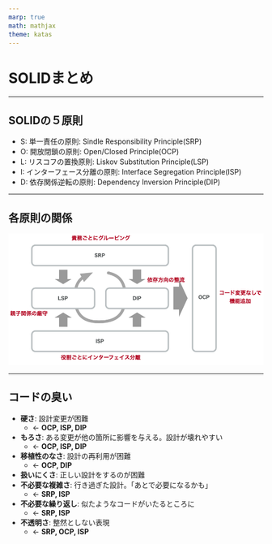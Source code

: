 ```yaml
---
marp: true
math: mathjax
theme: katas
---
```

<!-- 
size: 16:9
paginate: true
-->
<!-- header: 勉強会# ― エンジニアとしての解像度を高めるための勉強会-->

# SOLIDまとめ

---

## SOLIDの５原則

* S: 単一責任の原則: Sindle Responsibility Principle(SRP)
* O: 開放閉鎖の原則: Open/Closed Principle(OCP)
* L: リスコフの置換原則: Liskov Substitution Principle(LSP)
* I: インターフェース分離の原則: Interface Segregation Principle(ISP)
* D: 依存関係逆転の原則: Dependency Inversion Principle(DIP)

<!-- これらを実践することで堅牢なアーキテクチャを持つソフトウェアができる。 -->
<!-- 他の原則が割と覚えてからしばらく経つと使いこなせるようになるものが多いのに対して、この原則はすぐに設計や実装に使えるのが特徴です -->

---

## 各原則の関係

![contain center](assets/06-relationship.png)

---

## コードの臭い
 
* **硬さ**: 設計変更が困難
    * ← **OCP, ISP, DIP**
* **もろさ**: ある変更が他の箇所に影響を与える。設計が壊れやすい
    * ← **OCP, ISP, DIP**
* **移植性のなさ**: 設計の再利用が困難
    * ← **OCP, DIP**
* **扱いにくさ**: 正しい設計をするのが困難
* **不必要な複雑さ**: 行き過ぎた設計。「あとで必要になるかも」
    * ← **SRP, ISP**
* **不必要な繰り返し**: 似たようなコードがいたるところに
    * ← **SRP, ISP**
* **不透明さ**: 整然としない表現
    * ← **SRP, OCP, ISP**
